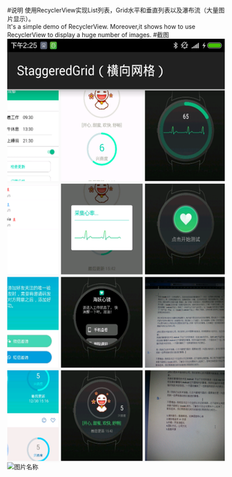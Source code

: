 #说明
    使用RecyclerView实现List列表，Grid水平和垂直列表以及瀑布流（大量图片显示）。   
    It's a simple demo of RecyclerView. Moreover,it shows how to use RecyclerView to display a huge number of images.
#截图
<img src="./Screenshots/Staggered（水平网格）.png" width = "540" height = "980" alt="图片名称" align=center />
<img src="./Screenshots/Screenshots/Staggered（瀑布流）.png" width = "540" height = "980" alt="图片名称" align=center />
